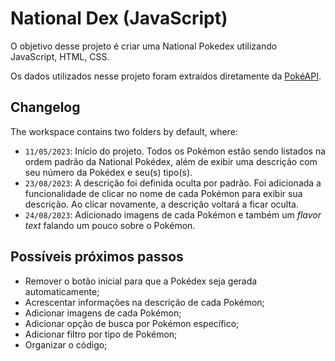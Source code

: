 # National Dex (JavaScript)

O objetivo desse projeto é criar uma National Pokedex utilizando JavaScript, HTML, CSS.

Os dados utilizados nesse projeto foram extraídos diretamente da [PokéAPI](https://pokeapi.co).

## Changelog

The workspace contains two folders by default, where:

- `11/05/2023`: Início do projeto. Todos os Pokémon estão sendo listados na ordem padrão da National Pokédex, além de exibir uma descrição com seu número da Pokédex e seu(s) tipo(s).
- `23/08/2023`: A descrição foi definida oculta por padrão. Foi adicionada a funcionalidade de clicar no nome de cada Pokémon para exibir sua descrição. Ao clicar novamente, a descrição voltará a ficar oculta.
- `24/08/2023`: Adicionado imagens de cada Pokémon e também um _flavor text_ falando um pouco sobre o Pokémon.

## Possíveis próximos passos

- Remover o botão inicial para que a Pokédex seja gerada automaticamente;
- Acrescentar informações na descrição de cada Pokémon;
- Adicionar imagens de cada Pokémon;
- Adicionar opção de busca por Pokémon específico;
- Adicionar filtro por tipo de Pokémon;
- Organizar o código;
